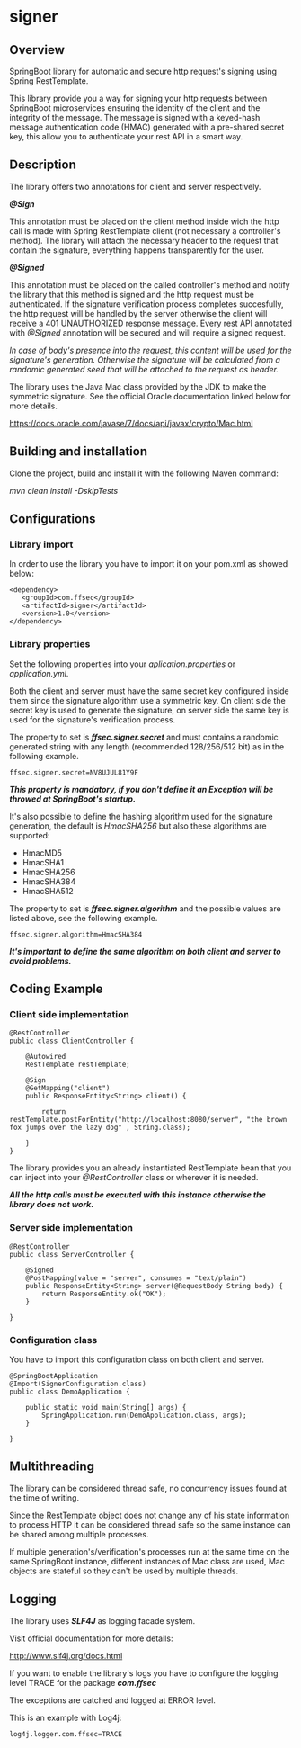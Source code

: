 # signer

## Overview

SpringBoot library for automatic and secure http request's signing using Spring RestTemplate.

This library provide you a way for signing your http requests between SpringBoot microservices ensuring the identity of the client and the integrity of the message.
The message is signed with a keyed-hash message authentication code (HMAC) generated with a pre-shared secret key, this allow you to authenticate your rest API in a smart way.

## Description

The library offers two annotations for client and server respectively.

***@Sign***

This annotation must be placed on the client method inside wich the http call is made with Spring RestTemplate client (not necessary a controller's method).
The library will attach the necessary header to the request that contain the signature, everything happens transparently for the user.

***@Signed***

This annotation must be placed on the called controller's method and notify the library that this method is signed and the http request must be authenticated.
If the signature verification process completes succesfully, the http request will be handled by the server otherwise the client will receive a 401 UNAUTHORIZED response message.
Every rest API annotated with *@Signed* annotation will be secured and will require a signed request. 

*In case of body's presence into the request, this content will be used for the signature's generation. Otherwise the signature will be calculated from a randomic generated seed that will be attached to the request as header.*

The library uses the Java Mac class provided by the JDK to make the symmetric signature.
See the official Oracle documentation linked below for more details.

https://docs.oracle.com/javase/7/docs/api/javax/crypto/Mac.html

## Building and installation

Clone the project, build and install it with the following Maven command:

*mvn clean install -DskipTests*


## Configurations

### Library import

In order to use the library you have to import it on your pom.xml as showed below:

```
<dependency>
   <groupId>com.ffsec</groupId>
   <artifactId>signer</artifactId>
   <version>1.0</version>
</dependency>
```

### Library properties

Set the following properties into your *aplication.properties* or *application.yml*.

Both the client and server must have the same secret key configured inside them since the signature algorithm use a symmetric key.
On client side the secret key is used to generate the signature, on server side the same key is used for the signature's verification process.

The property to set is ***ffsec.signer.secret*** and must contains a randomic generated string with any length (recommended 128/256/512 bit) as in the following example.

```
ffsec.signer.secret=NV8UJUL81Y9F
```

***This property is mandatory, if you don't define it an Exception will be throwed at SpringBoot's startup.***

It's also possible to define the hashing algorithm used for the signature generation, the default is *HmacSHA256* but also these algorithms are supported:

- HmacMD5
- HmacSHA1
- HmacSHA256
- HmacSHA384
- HmacSHA512

The property to set is ***ffsec.signer.algorithm*** and the possible values are listed above, see the following example.

```
ffsec.signer.algorithm=HmacSHA384
```

***It's important to define the same algorithm on both client and server to avoid problems.***

## Coding Example


### Client side implementation

```
@RestController
public class ClientController {

    @Autowired
    RestTemplate restTemplate;

    @Sign
    @GetMapping("client")
    public ResponseEntity<String> client() {

        return restTemplate.postForEntity("http://localhost:8080/server", "the brown fox jumps over the lazy dog" , String.class);

    }
}
```

The library provides you an already instantiated RestTemplate bean that you can inject into your *@RestController* class or wherever it is needed.

***All the http calls must be executed with this instance otherwise the library does not work.***


### Server side implementation

```
@RestController
public class ServerController {

    @Signed
    @PostMapping(value = "server", consumes = "text/plain")
    public ResponseEntity<String> server(@RequestBody String body) {
        return ResponseEntity.ok("OK");
    }
    
}
```

### Configuration class 

You have to import this configuration class on both client and server.

```
@SpringBootApplication
@Import(SignerConfiguration.class)
public class DemoApplication {

    public static void main(String[] args) {
        SpringApplication.run(DemoApplication.class, args);
    }

}
```

## Multithreading

The library can be considered thread safe, no concurrency issues found at the time of writing.

Since the RestTemplate object does not change any of his state information to process HTTP it can be considered thread safe so the same instance can be shared among multiple processes.

If multiple generation's/verification's processes run at the same time on the same SpringBoot instance, different instances of Mac class are used, Mac objects are stateful so they can't be used by multiple threads.

## Logging

The library uses ***SLF4J*** as logging facade system.

Visit official documentation for more details:

http://www.slf4j.org/docs.html

If you want to enable the library's logs you have to configure the logging level TRACE for the package ***com.ffsec***

The exceptions are catched and logged at ERROR level.

This is an example with Log4j:

```
log4j.logger.com.ffsec=TRACE
```

